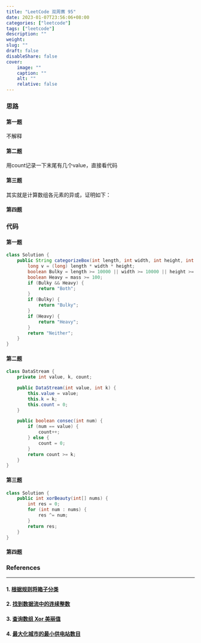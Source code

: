 ```yaml
---
title: "LeetCode 双周赛 95"
date: 2023-01-07T23:56:06+08:00
categories: ["leetcode"]
tags: ["leetcode"]
description: ""
weight:
slug: ""
draft: false
disableShare: false
cover:
    image: ""
    caption: ""
    alt: ""
    relative: false
---
```


### 思路

#### 第一题

不解释

#### 第二题

用count记录一下末尾有几个value，直接看代码

#### 第三题

其实就是计算数组各元素的异或，证明如下：



#### 第四题



### 代码

#### 第一题

```java
class Solution {
    public String categorizeBox(int length, int width, int height, int mass) {
        long v = (long) length * width * height;
        boolean Bulky = length >= 10000 || width >= 10000 || height >= 10000 || v >= 1000000000;
        boolean Heavy = mass >= 100;
        if (Bulky && Heavy) {
            return "Both";
        }
        if (Bulky) {
            return "Bulky";
        }
        if (Heavy) {
            return "Heavy";
        }
        return "Neither";
    }
}
```

#### 第二题

```java
class DataStream {
    private int value, k, count;

    public DataStream(int value, int k) {
        this.value = value;
        this.k = k;
        this.count = 0;
    }

    public boolean consec(int num) {
        if (num == value) {
            count++;
        } else {
            count = 0;
        }
        return count >= k;
    }
}
```

#### 第三题

```java
class Solution {
    public int xorBeauty(int[] nums) {
        int res = 0;
        for (int num : nums) {
            res ^= num;
        }
        return res;
    }
}
```

#### 第四题



### References

---

#### 1. [根据规则将箱子分类](https://leetcode.cn/problems/categorize-box-according-to-criteria/)

#### 2. [找到数据流中的连续整数](https://leetcode.cn/problems/find-consecutive-integers-from-a-data-stream/)

#### 3. [查询数组 Xor 美丽值](https://leetcode.cn/problems/find-xor-beauty-of-array/)

#### 4. [最大化城市的最小供电站数目](https://leetcode.cn/problems/maximize-the-minimum-powered-city/)
